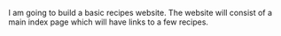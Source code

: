 I am going to build a basic recipes website. The website will consist of a main index page which will have links to a few recipes.
